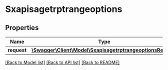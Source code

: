 # Sxapisagetrptrangeoptions

## Properties
Name | Type | Description | Notes
------------ | ------------- | ------------- | -------------
**request** | [**\Swagger\Client\Model\SxapisagetrptrangeoptionsRequest**](SxapisagetrptrangeoptionsRequest.md) |  | [optional] 

[[Back to Model list]](../README.md#documentation-for-models) [[Back to API list]](../README.md#documentation-for-api-endpoints) [[Back to README]](../README.md)


